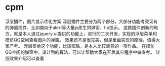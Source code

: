 # cpm
浮层插件，图片显示优化方案
浮层插件主要分为两个部分，大部分功能考究现有的弹窗插件，比如类似于alert等大量js原生的弹窗、tip提示。
这款插件创新的地方，就是本人通过jquery ui提供的功能上，进行的二次开发，实现的浮层菜单和模仿QQ空间查看图片的弹窗。
效果还不是很完美，但是里面实现的原理，值得大家产考。
浮层菜单这个功能，比较炫酷，是本人比较满意的一项作品。
在模仿QQ空间的弹窗中，设计到的算法，可以让帮助大家在开发其它程序中做查考。
详细效果介绍可以查看
